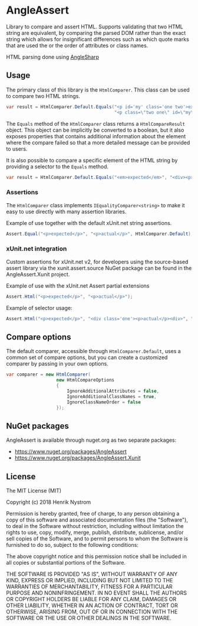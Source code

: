 # AngleAssert

Library to compare and assert HTML. Supports validating that two HTML string are equivalent, by comparing the parsed DOM rather than the exact string which allows for insignificant differences such as which quote marks that are used the or the order of attributes or class names.  

HTML parsing done using [AngleSharp](https://github.com/AngleSharp/AngleSharp)

## Usage

The primary class of this library is the ``HtmlComparer``. This class can be used to compare two HTML strings.
```csharp
var result = HtmlComparer.Default.Equals("<p id='my' class='one two'>expected</p>", 
                                         "<p class=\"two one\" id=\"my\">actual</p>");
```

The ``Equals`` method of the ``HtmlComparer`` class returns a ``HtmlCompareResult`` object. This object can be implicitly be converted to a boolean, but it also exposes properties that contains additional information about the element where the compare failed so that a more detailed message can be provided to users.

It is also possible to compare a specific element of the HTML string by providing a selector to the ``Equals`` method.
```csharp
var result = HtmlComparer.Default.Equals("<em>expected</em>", "<div><p>em>actual</em></p></div><p>other</p>", "div > p");
```

### Assertions

The ``HtmlComparer`` class implements ``IEqualityComparer<string>`` to make it easy to use directly with many assertion libraries.

Example of use together with the default xUnit.net string assertions.

```csharp
Assert.Equal("<p>expected</p>", "<p>actual</p>", HtmlComparer.Default);
```

### xUnit.net integration

Custom assertions for xUnit.net v2, for developers using the source-based assert library via the xunit.assert.source NuGet package can be found in the AngleAssert.Xunit project.

Example of use with the xUnit.net Assert partial extensions

```csharp
Assert.Html("<p>expected</p>", "<p>actual</p>");
```

Example of selector usage:

```csharp
Assert.Html("<p>expected</p>", "<div class='one'><p>actual</p><div>", "div.one");
```

## Compare options

The default comparer, accessible through ``HtmlComparer.Default``, uses a common set of compare options, but you can create a customized comparer by passing in your own options.

```csharp
var comparer = new HtmlComparer(
                   new HtmlCompareOptions 
                   { 
                       IgnoreAdditionalAttributes = false, 
                       IgnoreAdditionalClassNames = true, 
                       IgnoreClassNameOrder = false 
                   });
```

## NuGet packages

AngleAssert is available through nuget.org as two separate packages:
* https://www.nuget.org/packages/AngleAssert
* https://www.nuget.org/packages/AngleAssert.Xunit


## License

The MIT License (MIT)

Copyright (c) 2018 Henrik Nystrom

Permission is hereby granted, free of charge, to any person obtaining a copy of this software and associated documentation files (the "Software"), to deal in the Software without restriction, including without limitation the rights to use, copy, modify, merge, publish, distribute, sublicense, and/or sell copies of the Software, and to permit persons to whom the Software is furnished to do so, subject to the following conditions:

The above copyright notice and this permission notice shall be included in all copies or substantial portions of the Software.

THE SOFTWARE IS PROVIDED "AS IS", WITHOUT WARRANTY OF ANY KIND, EXPRESS OR IMPLIED, INCLUDING BUT NOT LIMITED TO THE WARRANTIES OF MERCHANTABILITY, FITNESS FOR A PARTICULAR PURPOSE AND NONINFRINGEMENT. IN NO EVENT SHALL THE AUTHORS OR COPYRIGHT HOLDERS BE LIABLE FOR ANY CLAIM, DAMAGES OR OTHER LIABILITY, WHETHER IN AN ACTION OF CONTRACT, TORT OR OTHERWISE, ARISING FROM, OUT OF OR IN CONNECTION WITH THE SOFTWARE OR THE USE OR OTHER DEALINGS IN THE SOFTWARE.
